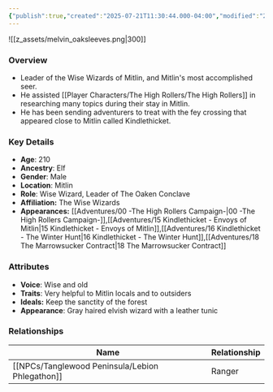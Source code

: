```yaml
---
{"publish":true,"created":"2025-07-21T11:30:44.000-04:00","modified":"2025-09-15T10:15:31.043-04:00","published":"2025-09-15T10:15:31.043-04:00","cssclasses":"","Age":"210","Ancestry":"Elf","Gender":"Male","Location":["Mitlin"],"Role":["Wise Wizard, Leader of The Oaken Conclave"],"Affiliation":["The Wise Wizards"],"Appearances":["[[00 -The High Rollers Campaign-]]","[[15 Kindlethicket - Envoys of Mitlin]]","[[16 Kindlethicket - The Winter Hunt]]","[[18 The Marrowsucker Contract]]"]}
---
```



![[z_assets/melvin_oaksleeves.png|300]]

### Overview
- Leader of the Wise Wizards of Mitlin, and Mitlin's most accomplished seer.
- He assisted [[Player Characters/The High Rollers/The High Rollers]] in researching many topics during their stay in Mitlin.
- He has been sending adventurers to treat with the fey crossing that appeared close to Mitlin called Kindlethicket.

### Key Details
- **Age**: 210
- **Ancestry**: Elf
- **Gender**: Male
- **Location**: Mitlin
- **Role**: Wise Wizard, Leader of The Oaken Conclave
- **Affiliation:** The Wise Wizards
- **Appearances:** [[Adventures/00 -The High Rollers Campaign-\|00 -The High Rollers Campaign-]],[[Adventures/15 Kindlethicket - Envoys of Mitlin\|15 Kindlethicket - Envoys of Mitlin]],[[Adventures/16 Kindlethicket - The Winter Hunt\|16 Kindlethicket - The Winter Hunt]],[[Adventures/18 The Marrowsucker Contract\|18 The Marrowsucker Contract]]

### Attributes
- **Voice**: Wise and old
- **Traits**: Very helpful to Mitlin locals and to outsiders
- **Ideals:** Keep the sanctity of the forest
- **Appearance**: Gray haired elvish wizard with a leather tunic 

### Relationships

| Name                  | Relationship |
| --------------------- | ------------ |
| [[NPCs/Tanglewood Peninsula/Lebion Phlegathon]] | Ranger       |

